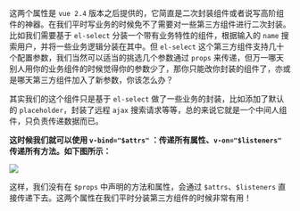 这两个属性是 `vue 2.4` 版本之后提供的，它简直是二次封装组件或者说写高阶组件的神器。在我们平时写业务的时候免不了需要对一些第三方组件进行二次封装。比如我们需要基于 `el-select` 分装一个带有业务特性的组件，根据输入的 `name` 搜索用户，并将一些业务逻辑分装在其中。但 `el-select` 这个第三方组件支持几十个配置参数，我们当然可以适当的挑选几个参数通过 `props` 来传递，但万一哪天别人用你的业务组件的时候觉得你的参数少了，那你只能改你封装的组件了，亦或是哪天第三方组件加入了新参数，你该怎么办？

其实我们的这个组件只是基于 `el-select` 做了一些业务的封装，比如添加了默认的 `placeholder`，封装了远程 `ajax` 搜索请求等等，总的来说它就是一个中间人组件，只负责传递数据而已。

**这时候我们就可以使用 `v-bind="$attrs"` ：传递所有属性、`v-on="$listeners"` 传递所有方法。如下图所示：**

![](https://upload-images.jianshu.io/upload_images/5780538-93d98ee4cc10035b.png?imageMogr2/auto-orient/strip%7CimageView2/2/w/1240)

这样，我们没有在 `$props` 中声明的方法和属性，会通过 `$attrs`、`$listeners` 直接传递下去。这两个属性在我们平时分装第三方组件的时候非常有用！

